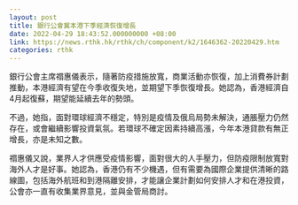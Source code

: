 ```yaml
---
layout: post
title: 銀行公會冀本港下季經濟恢復增長
date: 2022-04-29 18:43:52.000000000 +08:00
link: https://news.rthk.hk/rthk/ch/component/k2/1646362-20220429.htm
categories: rthk
---
```


銀行公會主席禤惠儀表示，隨著防疫措施放寬，商業活動亦恢復，加上消費券計劃推動，本港經濟有望在今季收復失地，並期望下季恢復增長。她認為，香港經濟自4月起復蘇，期望能延續去年的勢頭。

不過，她指，面對環球經濟不穩定，特別是疫情及俄烏局勢未解決，通脹壓力仍然存在，或會繼續影響投資氣氛。若環球不確定因素持續高漲，今年本港貸款有無正增長，亦是未知之數。

禤惠儀又說，業界人才供應受疫情影響，面對很大的人手壓力，但防疫限制放寬對海外人才是好事。她認為，香港仍有不少機遇，但有需要為國際企業提供清晰的路線圖，包括海外航班和到港隔離安排，才能讓企業計劃如何安排人才和在港投資，公會亦一直有收集業界意見，並與金管局商討。
